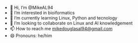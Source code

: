 - 👋 Hi, I’m @MikeAL94
- 👀 I’m interested in bioiformatics
- 🌱 I’m currently learning Linux, Python and tecnology
- 💞️ I’m looking to collaborate on Linux and AI knowledgement
- 📫 How to reach me mikedouglasal94@gmail.com
- 😄 Pronouns: he/him

<!---
MikeAL94/MikeAL94 is a ✨ special ✨ repository because its `README.md` (this file) appears on your GitHub profile.
You can click the Preview link to take a look at your changes.
--->
